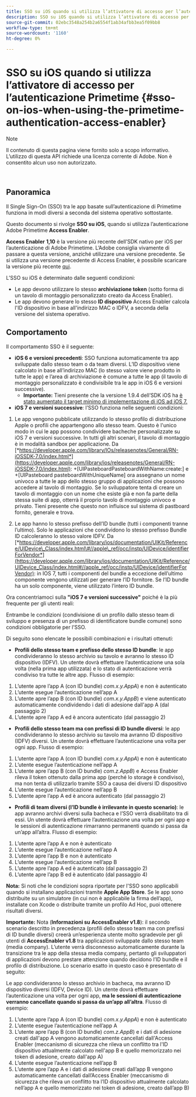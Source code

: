 ```yaml
---
title: SSO su iOS quando si utilizza l’attivatore di accesso per l’autenticazione Primetime
description: SSO su iOS quando si utilizza l’attivatore di accesso per l’autenticazione Primetime
source-git-commit: 02ebc3548a254b2a6554f1ab34afbb3ea5f09bb8
workflow-type: tm+mt
source-wordcount: '1160'
ht-degree: 0%

---
```


# SSO su iOS quando si utilizza l’attivatore di accesso per l’autenticazione Primetime {#sso-on-ios-when-using-the-primetime-authentication-access-enabler}

>[!NOTE]
>
>Il contenuto di questa pagina viene fornito solo a scopo informativo. L’utilizzo di questa API richiede una licenza corrente di Adobe. Non è consentito alcun uso non autorizzato.

</br>

## Panoramica

Il Single Sign-On (SSO) tra le app basate sull’autenticazione di Primetime funziona in modi diversi a seconda del sistema operativo sottostante.

Questo documento si rivolge **SSO su iOS**, quando si utilizza l’autenticazione Adobe Primetime **Access Enabler**.

**Access Enabler** **1,10** è la versione più recente dell’SDK nativo per iOS per l’autenticazione di Adobe Primetime. L’Adobe consiglia vivamente di passare a questa versione, anziché utilizzare una versione precedente. Se si utilizza una versione precedente di Access Enabler, è possibile scaricare la versione più recente [qui](https://tve.zendesk.com/hc/en-us/articles/204963209-iOS-Native-AccessEnabler-Library).

L’SSO su iOS è determinato dalle seguenti condizioni:

- Le app devono utilizzare lo stesso **archiviazione token** (sotto forma di un tavolo di montaggio personalizzato creato da Access Enabler).
- Le app devono generare lo stesso **ID dispositivo** Access Enabler calcola l&#39;ID dispositivo in base all&#39;indirizzo MAC o IDFV, a seconda della versione del sistema operativo.

## Comportamento

Il comportamento SSO è il seguente:

- **iOS 6 e versioni precedenti**: SSO funziona automaticamente tra app sviluppate dallo stesso team o da team diversi. L’ID dispositivo viene calcolato in base all’indirizzo MAC (lo stesso valore viene prodotto in tutte le app) e l’area di archiviazione è comune a tutte le app (il tavolo di montaggio personalizzato è condivisibile tra le app in iOS 6 e versioni successive).
   - **Importante:** Tieni presente che la versione 1.9.4 dell’SDK iOS ha [è stato aumentato il target minimo di implementazione di iOS ad iOS 7.](https://tve.zendesk.com/hc/en-us/articles/204963209-iOS-Native-AccessEnabler-Library)
- **iOS 7 e versioni successive**: l’SSO funziona nelle seguenti condizioni:

1. Le app vengono pubblicate utilizzando lo stesso profilo di distribuzione Apple o profili che appartengono allo stesso team. Questo è l&#39;unico modo in cui le app possono condividere bacheche personalizzate su iOS 7 e versioni successive. In tutti gli altri scenari, il tavolo di montaggio è in modalità sandbox per applicazione. Da [*https://developer.apple.com/library/IOs/releasenotes/General/RN-iOSSDK-7.0/index.html*](https://developer.apple.com/library/ios/releasenotes/General/RN-iOSSDK-7.0/index.html): \+\[UIPasteboardPasteboardWithName:create:\] e +\[UIPasteboard pasteboardWithUniqueName\] ora assegnano un nome univoco a tutte le app dello stesso gruppo di applicazioni che possono accedere al tavolo di montaggio. Se lo sviluppatore tenta di creare un tavolo di montaggio con un nome che esiste già e non fa parte della stessa suite di app, otterrà il proprio tavolo di montaggio univoco e privato. Tieni presente che questo non influisce sul sistema di pastboard fornito, generale e trova.

1. Le app hanno lo stesso prefisso dell’ID bundle (tutti i componenti tranne l’ultimo). Solo le applicazioni che condividono lo stesso prefisso Bundle ID calcoleranno lo stesso valore IDFV. Da [*https://developer.apple.com/library/ios/documentation/UIKit/Reference/UIDevice\_Class/index.html\#//apple\_ref/occ/instp/UIDevice/identifierForVendor*](https://developer.apple.com/library/ios/documentation/UIKit/Reference/UIDevice_Class/index.html#//apple_ref/occ/instp/UIDevice/identifierForVendor): in IOS 7, tutti i componenti del bundle a eccezione dell’ultimo componente vengono utilizzati per generare l’ID fornitore. Se l’ID bundle ha un solo componente, viene utilizzato l’intero ID bundle.

Ora concentriamoci sulla **&quot;iOS 7 e versioni successive&quot;** poiché è la più frequente per gli utenti reali:

Entrambe le condizioni (condivisione di un profilo dallo stesso team di sviluppo e presenza di un prefisso di identificatore bundle comune) sono condizioni obbligatorie per l’SSO.

Di seguito sono elencate le possibili combinazioni e i risultati ottenuti:

- **Profili dello stesso team e prefisso dello stesso ID bundle**: le app condivideranno lo stesso archivio su tavolo e avranno lo stesso ID dispositivo (IDFV). Un utente dovrà effettuare l’autenticazione una sola volta (nella prima app utilizzata) e lo stato di autenticazione verrà condiviso tra tutte le altre app. Flusso di esempio:

1. L’utente apre l’app A (con ID bundle) *com.x.y.AppA*) e non è autenticato
1. L’utente esegue l’autenticazione nell’app A
1. L’utente apre l’app B (con ID bundle) *com.x.y.AppB*) e viene autenticato automaticamente condividendo i dati di adesione dall&#39;app A (dal passaggio 2)
1. L’utente apre l’app A ed è ancora autenticato (dal passaggio 2)



- **Profili dello stesso team ma con prefissi di ID bundle diversi**: le app condivideranno lo stesso archivio su tavolo ma avranno ID dispositivo (IDFV) diversi. Un utente dovrà effettuare l’autenticazione una volta per ogni app. Flusso di esempio:

1. L’utente apre l’app A (con ID bundle) *com.x.y.AppA*) e non è autenticato
1. L’utente esegue l’autenticazione nell’app A
1. L’utente apre l’app B (con ID bundle) *com.z.AppB*) e Access Enabler rileva il token ottenuto dalla prima app (perché lo storage è condiviso), ma non tenta di utilizzarlo tramite SSO a causa dei diversi ID dispositivo
1. L’utente esegue l’autenticazione nell’app B
1. L’utente apre l’app A ed è ancora autenticato (dal passaggio 2)



- **Profili di team diversi (l’ID bundle è irrilevante in questo scenario)**: le app avranno archivi diversi sulla bacheca e l’SSO verrà disabilitato tra di essi. Un utente dovrà effettuare l’autenticazione una volta per ogni app e le sessioni di autenticazione rimarranno permanenti quando si passa da un’app all’altra. Flusso di esempio:


1. L’utente apre l’app A e non è autenticato
1. L’utente esegue l’autenticazione nell’app A
1. L’utente apre l’app B e non è autenticato
1. L’utente esegue l’autenticazione nell’app B
1. L’utente apre l’app A ed è autenticato (dal passaggio 2)
1. L’utente apre l’app B ed è autenticato (dal passaggio 4)

**Nota:** Si noti che le condizioni sopra riportate per l&#39;SSO sono applicabili quando si installano applicazioni tramite **Apple App Store**. Se le app sono distribuite su un simulatore (in cui non è applicabile la firma dell’app), installate con Xcode o distribuite tramite un profilo Ad Hoc, puoi ottenere risultati diversi.

**Importante:** Nota (**Informazioni su AccessEnabler v1.8**): il secondo scenario descritto in precedenza (profili dello stesso team ma con prefissi di ID bundle diversi) creerà un’esperienza utente molto sgradevole per gli utenti di **AccessEnabler v1.8** tra applicazioni sviluppate dallo stesso team (media company). L’utente verrà disconnesso automaticamente durante la transizione tra le app della stessa media company, pertanto gli sviluppatori di applicazioni devono prestare attenzione quando decidono l’ID bundle e il profilo di distribuzione. Lo scenario esatto in questo caso è presentato di seguito:

Le app condivideranno lo stesso archivio in bacheca, ma avranno ID dispositivo diversi (IDFV, Device ID). Un utente dovrà effettuare l’autenticazione una volta per ogni app, **ma le sessioni di autenticazione verranno cancellate quando si passa da un’app all’altra**. Flusso di esempio:

1. L’utente apre l’app A (con ID bundle) *com.x.y.AppA*) e non è autenticato
1. L’utente esegue l’autenticazione nell’app A
1. L’utente apre l’app B (con ID bundle) *com.z.AppB*) e i dati di adesione creati dall&#39;app A vengono automaticamente cancellati dall&#39;Access Enabler (meccanismo di sicurezza che rileva un conflitto tra l&#39;ID dispositivo attualmente calcolato nell&#39;app B e quello memorizzato nei token di adesione, creato dall&#39;app A)
1. L’utente esegue l’autenticazione nell’app B
1. L’utente apre l’app A e i dati di adesione creati dall’app B vengono automaticamente cancellati dall’Access Enabler (meccanismo di sicurezza che rileva un conflitto tra l’ID dispositivo attualmente calcolato nell’app A e quello memorizzato nei token di adesione, creato dall’app B)
